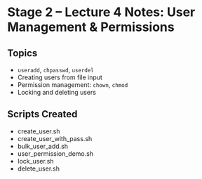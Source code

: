 # Stage 2 – Lecture 4 Notes: User Management & Permissions

## Topics
- `useradd`, `chpasswd`, `userdel`
- Creating users from file input
- Permission management: `chown`, `chmod`
- Locking and deleting users

## Scripts Created
- create_user.sh
- create_user_with_pass.sh
- bulk_user_add.sh
- user_permission_demo.sh
- lock_user.sh
- delete_user.sh

